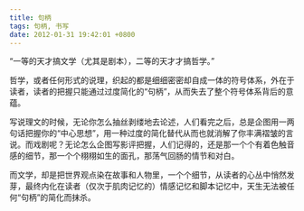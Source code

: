 ```yaml
---
title: 句柄
tags: 句柄, 书写
date: 2012-01-31 19:42:01 +0800
---
```



“一等的天才搞文学（尤其是剧本），二等的天才才搞哲学。”

哲学，或者任何形式的说理，织起的都是细细密密却自成一体的符号体系，外在于读者，读者的把握只能通过过度简化的“句柄”，从而失去了整个符号体系背后的意蕴。

写说理文的时候，无论你怎么抽丝剥缕地去论述，人们看完之后，总是企图用一两句话把握你的“中心思想”，用一种过度的简化替代从而也就消解了你丰满褶皱的言说。而戏剧呢？无论怎么企图写影评把握，人们记得的，还是那一个个有着色触音感的细节，那一个个栩栩如生的面孔，那荡气回肠的情节和对白。

而文学，却是把世界观点染在故事和人物里，一个个细节，从读者的心丛中悄然发芽，最终内化在读者（仅次于肌肉记忆的）情感记忆和脚本记忆中，天生无法被任何“句柄”的简化而抹杀。

